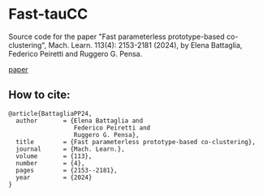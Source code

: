 # Fast-tauCC
Source code for the paper "Fast parameterless prototype-based co-clustering", Mach. Learn. 113(4): 2153-2181 (2024), by Elena Battaglia, Federico Peiretti and Ruggero G. Pensa.

[paper](https://link.springer.com/article/10.1007/s10994-023-06474-y)

## How to cite:
```
@article{BattagliaPP24,
  author       = {Elena Battaglia and
                  Federico Peiretti and
                  Ruggero G. Pensa},
  title        = {Fast parameterless prototype-based co-clustering},
  journal      = {Mach. Learn.},
  volume       = {113},
  number       = {4},
  pages        = {2153--2181},
  year         = {2024}
}
```
